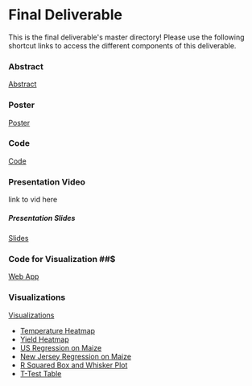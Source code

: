 # Final Deliverable
This is the final deliverable's master directory! Please use the following shortcut links to access the different components of this deliverable.

### Abstract ###
[Abstract](CS1951A_Abstract.pdf)

### Poster ###
[Poster](poster/Plant_Friends_Poster.pdf)

### Code ###
[Code](code/)

### Presentation Video ###
link to vid here

##### Presentation Slides ######
[Slides](CS1951A_Final_Presentation_Slides.pdf)

### Code for Visualization ##$
[Web App](../web_app/)

### Visualizations ###
[Visualizations](visualizations)
- [Temperature Heatmap](visualizations/heatmap.png)
- [Yield Heatmap](visualizations/yieldmap.png)
- [US Regression on Maize](visualizations/maize_scatter.png)
- [New Jersey Regression on Maize](visualizations/new_jersey_soybean.png)
- [R Squared Box and Whisker Plot](visualizations/r_squared_box_plot.png)
- [T-Test Table](visualizations/t_test_table.png)
